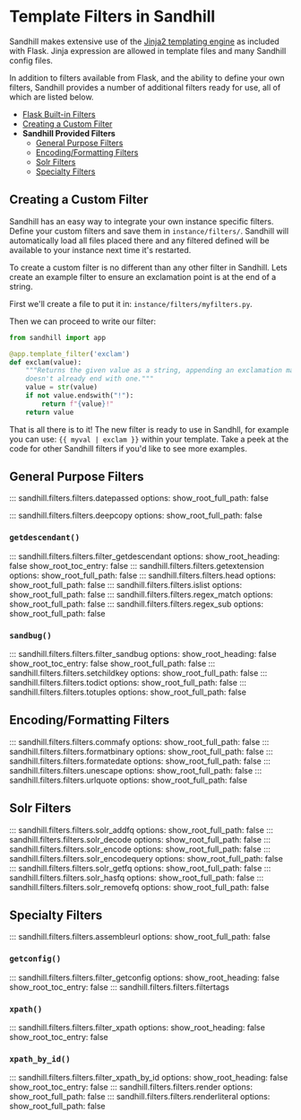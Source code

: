 # Template Filters in Sandhill
Sandhill makes extensive use of the [Jinja2 templating engine](https://jinja.palletsprojects.com/en/3.0.x/templates/)
as included with Flask. Jinja expression are allowed in template files and many Sandhill config files.

In addition to filters available from Flask, and the ability to define your own filters, Sandhill provides
a number of additional filters ready for use, all of which are listed below.

* [Flask Built-in Filters](https://jinja.palletsprojects.com/en/3.0.x/templates/#builtin-filters)
* [Creating a Custom Filter](#creating-a-custom-filter)
* **Sandhill Provided Filters**
    - [General Purpose Filters](#general-purpose-filters)
    - [Encoding/Formatting Filters](#encodingformatting-filters)
    - [Solr Filters](#solr-filters)
    - [Specialty Filters](#specialty-filters)

## Creating a Custom Filter
Sandhill has an easy way to integrate your own instance specific filters. Define your custom filters
and save them in `instance/filters/`. Sandhill will automatically load all files placed there and
any filtered defined will be available to your instance next time it's restarted.

To create a custom filter is no different than any other filter in Sandhill. Lets create an
example filter to ensure an exclamation point is at the end of a string.

First we'll create a file to put it in: `instance/filters/myfilters.py`.

Then we can proceed to write our filter:
```python
from sandhill import app

@app.template_filter('exclam')
def exclam(value):
    """Returns the given value as a string, appending an exclamation mark if it
    doesn't already end with one."""
    value = str(value)
    if not value.endswith("!"):
        return f"{value}!"
    return value
```

That is all there is to it! The new filter is ready to use in Sandhll, for example you can use:
`{{ myval | exclam }}` within your template.
Take a peek at the code for other Sandhill filters if you'd like to see more examples.

## General Purpose Filters

::: sandhill.filters.filters.datepassed
    options:
      show_root_full_path: false

::: sandhill.filters.filters.deepcopy
    options:
      show_root_full_path: false
### `getdescendant()`
::: sandhill.filters.filters.filter_getdescendant
    options:
      show_root_heading: false
      show_root_toc_entry: false
::: sandhill.filters.filters.getextension
    options:
      show_root_full_path: false
::: sandhill.filters.filters.head
    options:
      show_root_full_path: false
::: sandhill.filters.filters.islist
    options:
      show_root_full_path: false
::: sandhill.filters.filters.regex_match
    options:
      show_root_full_path: false
::: sandhill.filters.filters.regex_sub
    options:
      show_root_full_path: false
### `sandbug()`
::: sandhill.filters.filters.filter_sandbug
    options:
      show_root_heading: false
      show_root_toc_entry: false
      show_root_full_path: false
::: sandhill.filters.filters.setchildkey
    options:
      show_root_full_path: false
::: sandhill.filters.filters.todict
    options:
      show_root_full_path: false
::: sandhill.filters.filters.totuples
    options:
      show_root_full_path: false

## Encoding/Formatting Filters
::: sandhill.filters.filters.commafy
    options:
      show_root_full_path: false
::: sandhill.filters.filters.formatbinary
    options:
      show_root_full_path: false
::: sandhill.filters.filters.formatedate
    options:
      show_root_full_path: false
::: sandhill.filters.filters.unescape
    options:
      show_root_full_path: false
::: sandhill.filters.filters.urlquote
    options:
      show_root_full_path: false

## Solr Filters
::: sandhill.filters.filters.solr_addfq
    options:
      show_root_full_path: false
::: sandhill.filters.filters.solr_decode
    options:
      show_root_full_path: false
::: sandhill.filters.filters.solr_encode
    options:
      show_root_full_path: false
::: sandhill.filters.filters.solr_encodequery
    options:
      show_root_full_path: false
::: sandhill.filters.filters.solr_getfq
    options:
      show_root_full_path: false
::: sandhill.filters.filters.solr_hasfq
    options:
      show_root_full_path: false
::: sandhill.filters.filters.solr_removefq
    options:
      show_root_full_path: false

## Specialty Filters
::: sandhill.filters.filters.assembleurl
    options:
      show_root_full_path: false
### `getconfig()`
::: sandhill.filters.filters.filter_getconfig
    options:
      show_root_heading: false
      show_root_toc_entry: false
::: sandhill.filters.filters.filtertags
### `xpath()`
::: sandhill.filters.filters.filter_xpath
    options:
      show_root_heading: false
      show_root_toc_entry: false
### `xpath_by_id()`
::: sandhill.filters.filters.filter_xpath_by_id
    options:
      show_root_heading: false
      show_root_toc_entry: false
::: sandhill.filters.filters.render
    options:
      show_root_full_path: false
::: sandhill.filters.filters.renderliteral
    options:
      show_root_full_path: false
